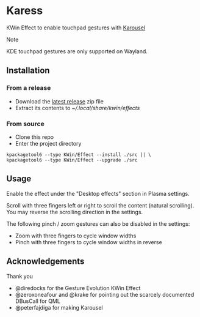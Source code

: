 # Karess
KWin Effect to enable touchpad gestures with [Karousel](https://github.com/peterfajdiga/karousel)

> [!NOTE]
> KDE touchpad gestures are only supported on Wayland.

## Installation

### From a release

- Download the [latest release](https://github.com/lavafroth/karess/releases/latest) zip file
- Extract its contents to *~/.local/share/kwin/effects*

### From source

- Clone this repo
- Enter the project directory

```
kpackagetool6 --type KWin/Effect --install ./src || \
kpackagetool6 --type KWin/Effect --upgrade ./src
```

## Usage

Enable the effect under the "Desktop effects" section in Plasma settings.

Scroll with three fingers left or right to scroll the content (natural scrolling).
You may reverse the scrolling direction in the settings.

The following pinch / zoom gestures can also be disabled in the settings:
- Zoom with three fingers to cycle window widths
- Pinch with three fingers to cycle window widths in reverse

## Acknowledgements

Thank you
- @diredocks for the Gesture Evolution KWin Effect
- @zeroxoneafour and @krake for pointing out the scarcely documented DBusCall for QML
- @peterfajdiga for making Karousel
